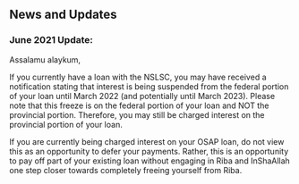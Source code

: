 ## News and Updates

### June 2021 Update:

Assalamu alaykum,

If you currently have a loan with the NSLSC, you may have received a notification stating that interest is being suspended from the federal portion of your loan until March 2022 (and potentially until March 2023). Please note that this freeze is on the federal portion of your loan and NOT the provincial portion. Therefore, you may still be charged interest on the provincial portion of your loan.

If you are currently being charged interest on your OSAP loan, do not view this as an opportunity to defer your payments. Rather, this is an opportunity to pay off part of your existing loan without engaging in Riba and InShaAllah one step closer towards completely freeing yourself from Riba.
